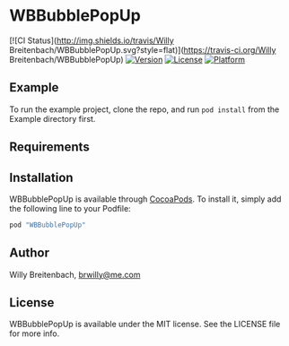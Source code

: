 # WBBubblePopUp

[![CI Status](http://img.shields.io/travis/Willy Breitenbach/WBBubblePopUp.svg?style=flat)](https://travis-ci.org/Willy Breitenbach/WBBubblePopUp)
[![Version](https://img.shields.io/cocoapods/v/WBBubblePopUp.svg?style=flat)](http://cocoapods.org/pods/WBBubblePopUp)
[![License](https://img.shields.io/cocoapods/l/WBBubblePopUp.svg?style=flat)](http://cocoapods.org/pods/WBBubblePopUp)
[![Platform](https://img.shields.io/cocoapods/p/WBBubblePopUp.svg?style=flat)](http://cocoapods.org/pods/WBBubblePopUp)

## Example

To run the example project, clone the repo, and run `pod install` from the Example directory first.

## Requirements

## Installation

WBBubblePopUp is available through [CocoaPods](http://cocoapods.org). To install
it, simply add the following line to your Podfile:

```ruby
pod "WBBubblePopUp"
```

## Author

Willy Breitenbach, brwilly@me.com

## License

WBBubblePopUp is available under the MIT license. See the LICENSE file for more info.
